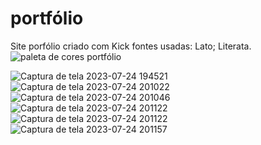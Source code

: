 # portfólio
Site porfólio criado com Kick
fontes usadas: Lato; Literata.
![paleta de cores portfólio](https://github.com/zoesabrina/portfolio/assets/96883466/fb7acbce-a4c3-49f1-8d51-8596be9d64d9)


![Captura de tela 2023-07-24 194521](https://github.com/zoesabrina/portfolio/assets/96883466/edac97d3-b8ed-41fa-a68c-df063a28b2cc)
![Captura de tela 2023-07-24 201022](https://github.com/zoesabrina/portfolio/assets/96883466/7ed109ba-0406-45e2-87c7-1897cbfbe0aa)
![Captura de tela 2023-07-24 201046](https://github.com/zoesabrina/portfolio/assets/96883466/3790c6c8-7499-41c7-a89e-f622f0ac9c8c)
![Captura de tela 2023-07-24 201122](https://github.com/zoesabrina/portfolio/assets/96883466/093557c3-bab1-4255-8245-33b329a022eb)
![Captura de tela 2023-07-24 201122](https://github.com/zoesabrina/portfolio/assets/96883466/9c049b58-4a9d-4267-8e5a-7adb2b7e3eda)
![Captura de tela 2023-07-24 201157](https://github.com/zoesabrina/portfolio/assets/96883466/0e57fb3c-8487-40c9-bccb-e5f68d53a792)
